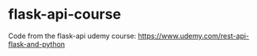# flask-api-course
Code from the flask-api udemy course: https://www.udemy.com/rest-api-flask-and-python
